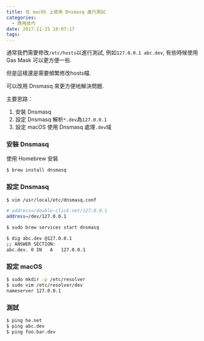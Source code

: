 ```yaml
---
title: 在 macOS 上使用 Dnsmasq 進行測試
categories:
  - 應用技巧
date: 2017-11-25 18:07:17
tags:
---
```


通常我們需要修改`/etc/hosts`以進行測試, 例如`127.0.0.1 abc.dev`, 有些時候使用 Gas Mask 可以更方便一些.

但是這樣還是需要頻繁修改hosts檔.

可以改用 Dnsmasq 來更方便地解決問題.

<!--more-->

主要思路：

1.  安裝 Dnsmasq
2.  設定 Dnsmasq 解析`*.dev`為`127.0.0.1`
3.  設定 macOS 使用 Dnsmasq 處理`.dev`域

### 安裝 Dnsmasq

使用 Homebrew 安裝

```bash
$ brew install dnsmasq
```

### 設定 Dnsmasq

```bash
$ vim /usr/local/etc/dnsmasq.conf

# address=/double-click.net/127.0.0.1
address=/dev/127.0.0.1

$ sudo brew services start dnsmasq

$ dig abc.dev @127.0.0.1
;; ANSWER SECTION:
abc.dev. 0 IN   A   127.0.0.1
```

### 設定 macOS

```bash
$ sudo mkdir -p /etc/resolver
$ sudo vim /etc/resolver/dev
nameserver 127.0.0.1
```

### 測試

```bash
$ ping he.net
$ ping abc.dev
$ ping foo.bar.dev
```
